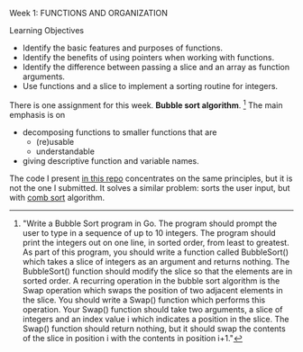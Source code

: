 Week 1: FUNCTIONS AND ORGANIZATION

Learning Objectives

- Identify the basic features and purposes of functions.
- Identify the benefits of using pointers when working with functions.
- Identify the difference between passing a slice and an array as function arguments.
- Use functions and a slice to implement a sorting routine for integers.

There is one assignment for this week. **Bubble sort algorithm**. [^assignment_detailed] The main emphasis is on 
- decomposing functions to smaller functions that are
  -  (re)usable
  -  understandable
- giving descriptive function and variable names. 

The code I present [in this repo](combSort.go) concentrates on the same principles, but it is not the one I submitted. It solves a similar problem: sorts the user input, but with [comb sort](https://en.wikipedia.org/wiki/Comb_sort) algorithm. 
[^assignment_detailed]: "Write a Bubble Sort program in Go. The program should prompt the user to type in a sequence of up to 10 integers. The program should print the integers out on one line, in sorted order, from least to greatest. 
  As part of this program, you should write a function called BubbleSort() which takes a slice of integers as an argument and returns nothing. The BubbleSort()  function should modify the slice so that the elements are in sorted order.
  A recurring operation in the bubble sort algorithm is the Swap operation which swaps the position of two adjacent elements in the slice. You should write a Swap() function which performs this operation. Your Swap() function should take two arguments, a slice of integers and an index value i which indicates a position in the slice. The Swap() function should return nothing, but it should swap the contents of the slice in position i with the contents in position i+1."
